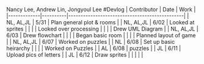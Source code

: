 Nancy Lee, Andrew Lin, Jongyoul Lee
#Devlog
| Contributor |   Date   |  Work                                         |
|-------------|----------|-----------------------------------------------|
|  NL, AL,JL  | 5/31     |  Plan general plot & rooms                    |
|  NL, AL,JL  | 6/02     |  Looked at sprites                            |
|             |          |  Looked over processing                       |
|             |          |  Drew UML Diagram                             |
|  NL, AL,JL  | 6/03     |  Drew flowchart                               |
|             |          |  Began basic room                             |
|             |          |  Planned layout of game                       |
|  NL, AL,JL  | 6/07     |  Worked on puzzles                            |
|  NL         | 6/08     |  Set up basic heirarchy                       |
|             |          |  Worked on Puzzles                            |
|  AL         | 6/08     |  puzzles                                      |
|  JL         | 6/11     |  Upload pics of letters                       |
|  JL         | 6/12     |  Draw sprites                                 |
|             |          |                                               |
